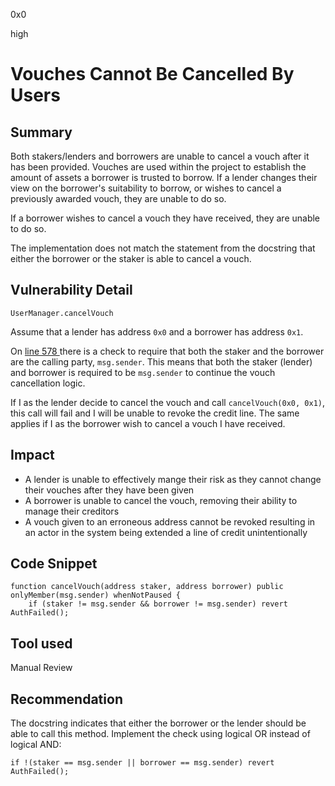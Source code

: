 0x0

high

# Vouches Cannot Be Cancelled By Users

## Summary

Both stakers/lenders and borrowers are unable to cancel a vouch after it has been provided. Vouches are used within the project to establish the amount of assets a borrower is trusted to borrow. If a lender changes their view on the borrower's suitability to borrow, or wishes to cancel a previously awarded vouch, they are unable to do so.

If a borrower wishes to cancel a vouch they have received, they are unable to do so.

The implementation does not match the statement from the docstring that either the borrower or the staker is able to cancel a vouch.

## Vulnerability Detail

`UserManager.cancelVouch`

Assume that a lender has address `0x0` and a borrower has address `0x1`.

On [line 578 ](https://github.com/sherlock-audit/2022-10-union-finance/blob/main/union-v2-contracts/contracts/user/UserManager.sol#L578) there is a check to require that both the staker and the borrower are the calling party, `msg.sender`. This means that both the staker (lender) and borrower is required to be `msg.sender` to continue the vouch cancellation logic. 

If I as the lender decide to cancel the vouch and call `cancelVouch(0x0, 0x1)`, this call will fail and I will be unable to revoke the credit line. The same applies if I as the borrower wish to cancel a vouch I have received.

## Impact

- A lender is unable to effectively mange their risk as they cannot change their vouches after they have been given
- A borrower is unable to cancel the vouch, removing their ability to manage their creditors
- A vouch given to an erroneous address cannot be revoked resulting in an actor in the system being extended a line of credit unintentionally   

## Code Snippet

```solidity
function cancelVouch(address staker, address borrower) public onlyMember(msg.sender) whenNotPaused {
    if (staker != msg.sender && borrower != msg.sender) revert AuthFailed();
```

## Tool used

Manual Review

## Recommendation

The docstring indicates that either the borrower or the lender should be able to call this method. Implement the check using logical OR instead of logical AND:

```solidity
if !(staker == msg.sender || borrower == msg.sender) revert AuthFailed();
```
